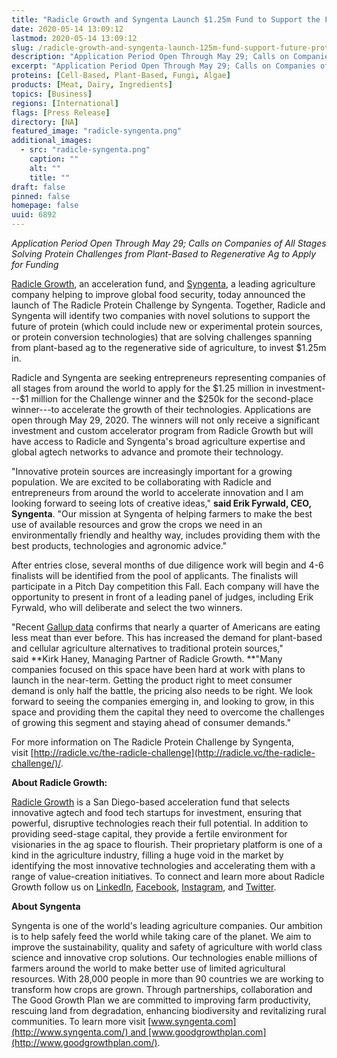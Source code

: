 ```yaml
---
title: "Radicle Growth and Syngenta Launch $1.25m Fund to Support the Future of Protein"
date: 2020-05-14 13:09:12
lastmod: 2020-05-14 13:09:12
slug: /radicle-growth-and-syngenta-launch-125m-fund-support-future-protein
description: "Application Period Open Through May 29; Calls on Companies of All Stages Solving Protein Challenges from Plant-Based to Regenerative Ag to Apply for Funding"
excerpt: "Application Period Open Through May 29; Calls on Companies of All Stages Solving Protein Challenges from Plant-Based to Regenerative Ag to Apply for Funding"
proteins: [Cell-Based, Plant-Based, Fungi, Algae]
products: [Meat, Dairy, Ingredients]
topics: [Business]
regions: [International]
flags: [Press Release]
directory: [NA]
featured_image: "radicle-syngenta.png"
additional_images:
  - src: "radicle-syngenta.png"
    caption: ""
    alt: ""
    title: ""
draft: false
pinned: false
homepage: false
uuid: 6892
---
```

*Application Period Open Through May 29; Calls on Companies of All
Stages Solving Protein Challenges from Plant-Based to Regenerative Ag to
Apply for Funding*

[Radicle Growth](http://radicle.vc/the-radicle-challenge/), an
acceleration fund, and [Syngenta](https://www.syngenta.com/), a leading
agriculture company helping to improve global food security, today
announced the launch of The Radicle Protein Challenge by Syngenta.
Together, Radicle and Syngenta will identify two companies with novel
solutions to support the future of protein (which could include new or
experimental protein sources, or protein conversion technologies) that
are solving challenges spanning from plant-based ag to the regenerative
side of agriculture, to invest \$1.25m in.

Radicle and Syngenta are seeking entrepreneurs representing companies of
all stages from around the world to apply for the \$1.25 million in
investment---\$1 million for the Challenge winner and the \$250k for the
second-place winner---to accelerate the growth of their technologies.
Applications are open through May 29, 2020. The winners will not only
receive a significant investment and custom accelerator program from
Radicle Growth but will have access to Radicle and Syngenta's broad
agriculture expertise and global agtech networks to advance and promote
their technology.

"Innovative protein sources are increasingly important for a growing
population. We are excited to be collaborating with Radicle and
entrepreneurs from around the world to accelerate innovation and I am
looking forward to seeing lots of creative ideas," **said Erik Fyrwald,
CEO, Syngenta**. "Our mission at Syngenta of helping farmers to make the
best use of available resources and grow the crops we need in an
environmentally friendly and healthy way, includes providing them with
the best products, technologies and agronomic advice."

After entries close, several months of due diligence work will begin and
4-6 finalists will be identified from the pool of applicants. The
finalists will participate in a Pitch Day competition this Fall. Each
company will have the opportunity to present in front of a leading panel
of judges, including Erik Fyrwald, who will deliberate and select the
two winners.

"Recent [Gallup
data](https://news.gallup.com/poll/282779/nearly-one-four-cut-back-eating-meat.aspx) confirms
that nearly a quarter of Americans are eating less meat than ever
before. This has increased the demand for plant-based and cellular
agriculture alternatives to traditional protein sources," said **Kirk
Haney, Managing Partner of Radicle Growth. **"Many companies focused on
this space have been hard at work with plans to launch in the near-term.
Getting the product right to meet consumer demand is only half the
battle, the pricing also needs to be right. We look forward to seeing
the companies emerging in, and looking to grow, in this space and
providing them the capital they need to overcome the challenges of
growing this segment and staying ahead of consumer demands."

For more information on The Radicle Protein Challenge by Syngenta,
visit [http://radicle.vc/the-radicle-challenge](http://radicle.vc/the-radicle-challenge/)/.

**About Radicle Growth:**

[Radicle Growth](https://radicle.vc/) is a San Diego-based acceleration
fund that selects innovative agtech and food tech startups for
investment, ensuring that powerful, disruptive technologies reach their
full potential. In addition to providing seed-stage capital, they
provide a fertile environment for visionaries in the ag space to
flourish. Their proprietary platform is one of a kind in the agriculture
industry, filling a huge void in the market by identifying the most
innovative technologies and accelerating them with a range of
value-creation initiatives. To connect and learn more about Radicle
Growth follow us
on [LinkedIn](https://www.linkedin.com/company/radicle-seed/), [Facebook](https://www.facebook.com/radiclegrowth/), [Instagram](https://www.instagram.com/radicle_growth_vc/),
and [Twitter](https://twitter.com/radiclegrowth?lang=en).

**About Syngenta**

Syngenta is one of the world's leading agriculture companies. Our
ambition is to help safely feed the world while taking care of the
planet. We aim to improve the sustainability, quality and safety of
agriculture with world class science and innovative crop solutions. Our
technologies enable millions of farmers around the world to make better
use of limited agricultural resources. With 28,000 people in more than
90 countries we are working to transform how crops are grown. Through
partnerships, collaboration and The Good Growth Plan we are committed to
improving farm productivity, rescuing land from degradation, enhancing
biodiversity and revitalizing rural communities. To learn more
visit [www.syngenta.com](http://www.syngenta.com/) and [www.goodgrowthplan.com](http://www.goodgrowthplan.com/).
